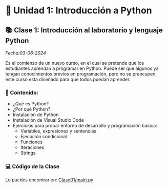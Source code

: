 # 🐍 Unidad 1: Introducción a Python

## 📚 Clase 1: Introducción al laboratorio y lenguaje Python

_Fecha:03-06-2024_

Es el comienzo de un nuevo curso, en el cual se pretende que los estudiantes aprendan a programar en Python. Puede ser que algunos ya tengan conocimientos previos en programación, pero no se preocupen, este curso esta diseñado para que todos puedan aprender.

### 📖 Contenido:
- ¿Qué es Python?
- ¿Por qué Python?
- Instalación de Python
- Instalación de Visual Studio Code
- Ejercicios para probar entorno de desarrollo y programación básica:
    - Variables, expresiones y sentencias
    - Ejecución condicional
    - Funciones
    - Iteraciones
    - Strings

### 💻 Código de la Clase

Lo puedes encontrar en:  [Clase01/main.py](./Clase01/main.py)